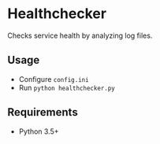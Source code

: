 # Healthchecker

Checks service health by analyzing log files.

## Usage

- Configure `config.ini`
- Run `python healthchecker.py`

## Requirements

- Python 3.5+
